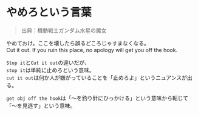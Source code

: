 # やめろという言葉

> 出典：機動戦士ガンダム水星の魔女

やめておけ。ここを壊したら誤るどころじゃすまなくなる。  
Cut it out. If you ruin this place, no apology will get you off the hook.  

`Stop it`と`Cut it out`の違いだが、  
`stop it`は単純に止めろという意味。  
`cut it out`は何か人が嫌がっていることを「止めろよ」というニュアンスが出る。

`get obj off the hook`は「～を釣り針にひっかける」という意味から転じて「～を見逃す」という意味。

